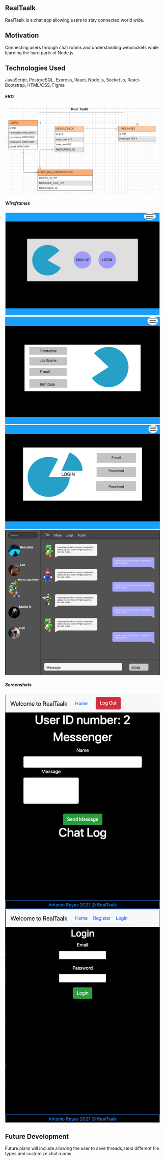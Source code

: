 ## RealTaalk

RealTaalk is a chat app allowing users to stay connected world wide.

## Motivation

Connecting users through chat rooms and understanding websockets while learning the hard parts of Node.js.

## Technologies Used

JavaScript,
PostgreSQL,
Express,
React,
Node.js,
Socket.io,
React-Bootstrap,
HTML/CSS,
Figma

##### ERD

![ERD](images/REALTAALk.ERD.png)

##### Wireframes

![LandingPage](images/landingPage.svg)
![Signup](images/signup.svg)
![Login](images/LOGINPAGE.svg)
![Messages](images/MessageBoard.png)

##### Screenshots

![Chat](images/chatRoom.png)
![Login](images/loginPage.png)

## Future Development

Future plans will include allowing the user to save threads,send different file types and customize chat rooms.
